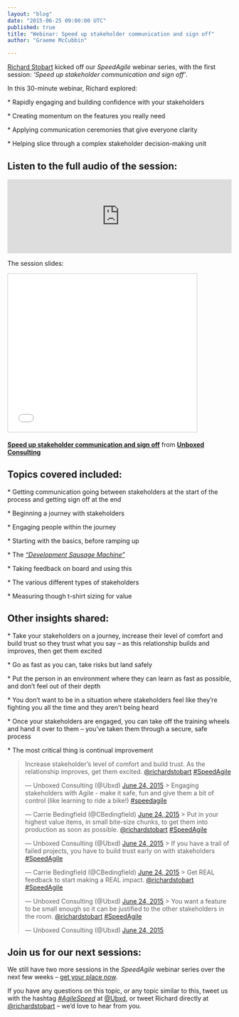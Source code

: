 ```yaml
---
layout: "blog"
date: "2015-06-25 09:00:00 UTC"
published: true
title: "Webinar: Speed up stakeholder communication and sign off"
author: "Graeme McCubbin"

---
```


[Richard Stobart](https://www.unboxedconsulting.com/people/richard-stobart) kicked off our _SpeedAgile_ webinar series, with the first session: _‘Speed up stakeholder communication and sign off’_.  In this 30-minute webinar, Richard explored:  
  \* Rapidly engaging and building confidence with your stakeholders  
 \* Creating momentum on the features you really need  
 \* Applying communication ceremonies that give everyone clarity  
 \* Helping slice through a complex stakeholder decision-making unit

## Listen to the full audio of the session:
<iframe width="100%" height="166" scrolling="no" frameborder="no" src="https://w.soundcloud.com/player/?url=https%3A//api.soundcloud.com/tracks/211792639&amp;color=ff5500&amp;auto_play=false&amp;hide_related=false&amp;show_comments=true&amp;show_user=true&amp;show_reposts=false"></iframe>  
  The session slides:  

<iframe src="//www.slideshare.net/slideshow/embed_code/key/uwGzMUPmwOOdCD" width="425" height="355" frameborder="0" marginwidth="0" marginheight="0" scrolling="no" style="border:1px solid #CCC; border-width:1px; margin-bottom:5px; max-width: 100%;" allowfullscreen> </iframe>

   **[Speed up stakeholder communication and sign off](//www.slideshare.net/UBXD/speed-up-stakeholders "Speed up stakeholder communication and sign off")** from **[Unboxed Consulting](//www.slideshare.net/UBXD)** 
  

## Topics covered included:
  \* Getting communication going between stakeholders at the start of the process and getting sign off at the end  
 \* Beginning a journey with stakeholders  
 \* Engaging people within the journey  
 \* Starting with the basics, before ramping up  
 \* The [_“Development Sausage Machine”_](https://www.unboxedconsulting.com/blog/the-sausage-machine)  
 \* Taking feedback on board and using this  
 \* The various different types of stakeholders  
 \* Measuring though t-shirt sizing for value  
  

## Other insights shared:
  \* Take your stakeholders on a journey, increase their level of comfort and build trust so they trust what you say – as this relationship builds and improves, then get them excited  
 \* Go as fast as you can, take risks but land safely  
 \* Put the person in an environment where they can learn as fast as possible, and don’t feel out of their depth  
 \* You don’t want to be in a situation where stakeholders feel like they’re fighting you all the time and they aren’t being heard  
 \* Once your stakeholders are engaged, you can take off the training wheels and hand it over to them – you’ve taken them through a secure, safe process  
 \* The most critical thing is continual improvement  
  
> Increase stakeholder’s level of comfort and build trust. As the relationship improves, get them excited. [@richardstobart](https://twitter.com/richardstobart) [#SpeedAgile](https://twitter.com/hashtag/SpeedAgile?src=hash)
> 
> — Unboxed Consulting (@Ubxd) [June 24, 2015](https://twitter.com/Ubxd/status/613724472122720256) <script async src="//platform.twitter.com/widgets.js" charset="utf-8"></script>> Engaging stakeholders with Agile - make it safe, fun and give them a bit of control (like learning to ride a bike!) [#speedagile](https://twitter.com/hashtag/speedagile?src=hash)
> 
> — Carrie Bedingfield (@CBedingfield) [June 24, 2015](https://twitter.com/CBedingfield/status/613724991658553344) <script async src="//platform.twitter.com/widgets.js" charset="utf-8"></script>> Put in your highest value items, in small bite-size chunks, to get them into production as soon as possible. [@richardstobart](https://twitter.com/richardstobart) [#SpeedAgile](https://twitter.com/hashtag/SpeedAgile?src=hash)
> 
> — Unboxed Consulting (@Ubxd) [June 24, 2015](https://twitter.com/Ubxd/status/613725889440968704) <script async src="//platform.twitter.com/widgets.js" charset="utf-8"></script>> If you have a trail of failed projects, you have to build trust early on with stakeholders [#SpeedAgile](https://twitter.com/hashtag/SpeedAgile?src=hash)
> 
> — Carrie Bedingfield (@CBedingfield) [June 24, 2015](https://twitter.com/CBedingfield/status/613724855498895362) <script async src="//platform.twitter.com/widgets.js" charset="utf-8"></script>> Get REAL feedback to start making a REAL impact. [@richardstobart](https://twitter.com/richardstobart) [#SpeedAgile](https://twitter.com/hashtag/SpeedAgile?src=hash)
> 
> — Unboxed Consulting (@Ubxd) [June 24, 2015](https://twitter.com/Ubxd/status/613726678003675136) <script async src="//platform.twitter.com/widgets.js" charset="utf-8"></script>> You want a feature to be small enough so it can be justified to the other stakeholders in the room. [@richardstobart](https://twitter.com/richardstobart) [#SpeedAgile](https://twitter.com/hashtag/SpeedAgile?src=hash)
> 
> — Unboxed Consulting (@Ubxd) [June 24, 2015](https://twitter.com/Ubxd/status/613730146105827329) <script async src="//platform.twitter.com/widgets.js" charset="utf-8"></script>  

## Join us for our next sessions:
 We still have two more sessions in the _SpeedAgile_ webinar series over the next few weeks – [get your place now](https://www.unboxedconsulting.com/news/the-speed-agile-webinar-series).  
  If you have any questions on this topic, or any topic similar to this, tweet us with the hashtag [_#AgileSpeed_](https://twitter.com/hashtag/speedagile?src=hash&vertical=default&f=tweets) at [@Ubxd](https://twitter.com/ubxd), or tweet Richard directly at [@richardstobart](https://twitter.com/richardstobart) – we’d love to hear from you.
